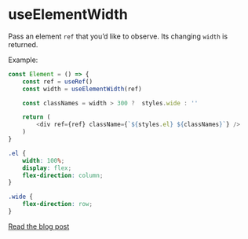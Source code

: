 # useElementWidth

Pass an element `ref` that you’d like to observe. Its changing `width` is returned.

Example:

```js
const Element = () => {
	const ref = useRef()
	const width = useElementWidth(ref)

	const classNames = width > 300 ?  styles.wide : ''

	return (
		<div ref={ref} className={`${styles.el} ${classNames}`} />
	)
}
```

```css
.el {
	width: 100%;
	display: flex;
	flex-direction: column;
}

.wide {
	flex-direction: row;
}
```

[Read the blog post](https://blog.nathanfitzsimmons.com/2021/05/05/window-pains-using-element-queries-in-your-react-app/)
